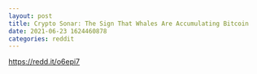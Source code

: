 ```yaml
--- 
layout: post 
title: Crypto Sonar: The Sign That Whales Are Accumulating Bitcoin 
date: 2021-06-23 1624460878 
categories: reddit 
--- 
```

https://redd.it/o6epi7
